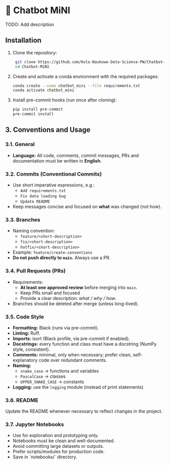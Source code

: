 # 🤖 Chatbot MiNI

TODO: Add description

## Installation

1. Clone the repository:

   ```bash
    git clone https://github.com/Kolo-Naukowe-Data-Science-PW/Chatbot-MiNI
    cd Chatbot-MiNI
    ```

2. Create and activate a conda environment with the required packages:

   ```bash
   conda create --name chatbot_mini --file requirements.txt
   conda activate chatbot_mini
   ```

3. Install pre-commit hooks (run once after cloning):

   ```bash
   pip install pre-commit
   pre-commit install
   ```

## 3. Conventions and Usage

### 3.1. General

- **Language:** All code, comments, commit messages, PRs and documentation must be written in **English**.

### 3.2. Commits (Conventional Commits)

- Use short imperative expressions, e.g.:
  - `Add requirements.txt`
  - `Fix data loading bug`
  - `Update README`
- Keep messages concise and focused on **what** was changed (not how).

### 3.3. Branches

- Naming convention:
  - `feature/<short-description>`
  - `fix/<short-description>`
  - `hotfix/<short-description>`
- Example: `feature/create-conventions`
- **Do not push directly to `main`.** Always use a PR.

### 3.4. Pull Requests (PRs)

- Requirements:
  - **At least one approved review** before merging into `main`.
  - Keep PRs small and focused
  - Provide a clear description: *what / why / how*.
- Branches should be deleted after merge (unless long-lived).

### 3.5. Code Style

- **Formatting:** Black (runs via pre-commit).
- **Linting:** Ruff.
- **Imports:** isort (Black profile, via pre-commit if enabled).
- **Docstrings:** every function and class must have a docstring (NumPy style, consistent).
- **Comments:** minimal, only when necessary; prefer clean, self-explanatory code over redundant comments.
- **Naming:**
  - `snake_case` → functions and variables
  - `PascalCase` → classes
  - `UPPER_SNAKE_CASE` → constants
- **Logging:** use the `logging` module (instead of print statements).

### 3.6. README

Update the README whenever necessary to reflect changes in the project.

### 3.7. Jupyter Notebooks

- Use for exploration and prototyping only.
- Notebooks must be clean and well-documented.
- Avoid committing large datasets or outputs.
- Prefer scripts/modules for production code.
- Save in \`notebooks/\` directory.
